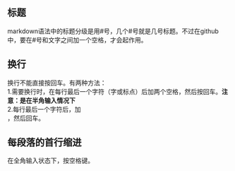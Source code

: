 ## 标题  
markdown语法中的标题分级是用#号，几个#号就是几号标题。不过在github中，要在#号和文字之间加一个空格，才会起作用。  
## 换行  
换行不能直接按回车。有两种方法：  
1.需要换行时，在每行最后一个字符（字或标点）后加两个空格，然后按回车。**注意：是在半角输入情况下**  
2.每行最后一个字符后，加<br>，然后回车。  
## 每段落的首行缩进  
在全角输入状态下，按空格键。
